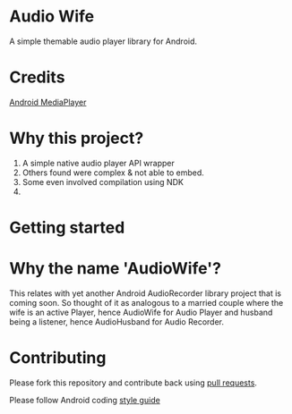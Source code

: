 Audio Wife
==========

A simple themable audio player library for Android.


Credits
==========

[Android MediaPlayer](http://www.tutorialspoint.com/android/android_mediaplayer.htm)


Why this project?
====================
1. A simple native audio player API wrapper
2. Others found were complex & not able to embed.
3. Some even involved compilation using NDK
4. 


Getting started
====================


Why the name 'AudioWife'?
=========================
This relates with yet another Android AudioRecorder library project that is coming soon. 
So thought of it as analogous to a married couple where the wife is an active Player, hence AudioWife
for Audio Player and husband being a listener, hence AudioHusband for Audio Recorder.


Contributing
=========================

Please fork this repository and contribute back using
[pull requests](https://github.com/jaydeepw/audio-wife/pulls).

Please follow Android coding [style guide](https://source.android.com/source/code-style.html)